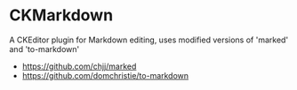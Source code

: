 CKMarkdown
==========

A CKEditor plugin for Markdown editing, uses modified versions of 'marked' and 'to-markdown'
 * https://github.com/chjj/marked
 * https://github.com/domchristie/to-markdown
